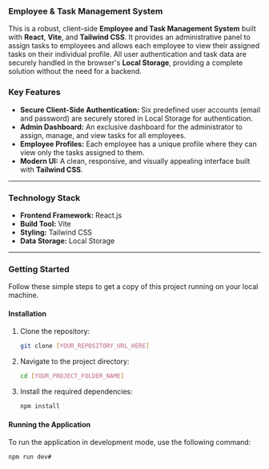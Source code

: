 ### **Employee & Task Management System**

This is a robust, client-side **Employee and Task Management System** built with **React**, **Vite**, and **Tailwind CSS**. It provides an administrative panel to assign tasks to employees and allows each employee to view their assigned tasks on their individual profile. All user authentication and task data are securely handled in the browser's **Local Storage**, providing a complete solution without the need for a backend.

### **Key Features**

* **Secure Client-Side Authentication:** Six predefined user accounts (email and password) are securely stored in Local Storage for authentication.
* **Admin Dashboard:** An exclusive dashboard for the administrator to assign, manage, and view tasks for all employees.
* **Employee Profiles:** Each employee has a unique profile where they can view only the tasks assigned to them.
* **Modern UI:** A clean, responsive, and visually appealing interface built with **Tailwind CSS**.

---

### **Technology Stack**

* **Frontend Framework:** React.js
* **Build Tool:** Vite
* **Styling:** Tailwind CSS
* **Data Storage:** Local Storage 

---

### **Getting Started**

Follow these simple steps to get a copy of this project running on your local machine.


#### **Installation**

1.  Clone the repository:
    ```bash
    git clone [YOUR_REPOSITORY_URL_HERE]
    ```
2.  Navigate to the project directory:
    ```bash
    cd [YOUR_PROJECT_FOLDER_NAME]
    ```
3.  Install the required dependencies:
    ```bash
    npm install
    ```

#### **Running the Application**

To run the application in development mode, use the following command:

```bash
npm run dev#
